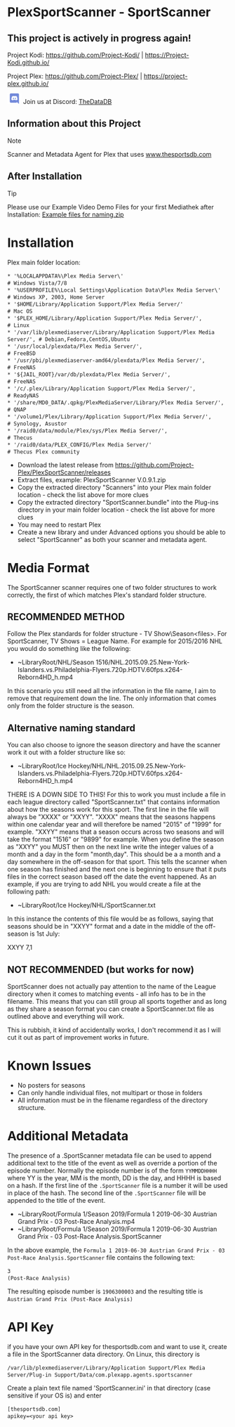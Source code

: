 # PlexSportScanner - SportScanner

## This project is actively in progress again!

Project Kodi: <a href="https://github.com/Project-Kodi/">https://github.com/Project-Kodi/</a> | <a href=" https://Project-Kodi.github.io/"> https://Project-Kodi.github.io/</a>

Project Plex: <a href="https://github.com/Project-Plex/">https://github.com/Project-Plex/</a> | <a href="https://project-plex.github.io/">https://project-plex.github.io/</a>


<a href="https://discord.com/channels/481047912286257152/481047912286257155"><img src="https://raw.githubusercontent.com/Project-Plex/PlexSportScanner/master/Information/images/discord-logo.png" alt="Join the chat at Discord" height="24"></a> Join us at Discord: <a href="https://discord.com/channels/481047912286257152/481047912286257155">TheDataDB</a>


## Information about this Project

> [!NOTE]
> Scanner and Metadata Agent for Plex that uses www.thesportsdb.com

## After Installation

> [!TIP]
> Please use our Example Video Demo Files for your first Mediathek after Installation: <a href="https://raw.githubusercontent.com/Project-Plex/PlexSportScanner/main/Information/File%20Naming%20%26%20Tools/Example%20files%20for%20naming/Example%20files%20for%20naming.zip">Example files for naming.zip</a>



# Installation

Plex main folder location:

    * '%LOCALAPPDATA%\Plex Media Server\'                                        # Windows Vista/7/8
    * '%USERPROFILE%\Local Settings\Application Data\Plex Media Server\'         # Windows XP, 2003, Home Server
    * '$HOME/Library/Application Support/Plex Media Server/'                     # Mac OS
    * '$PLEX_HOME/Library/Application Support/Plex Media Server/',               # Linux
    * '/var/lib/plexmediaserver/Library/Application Support/Plex Media Server/', # Debian,Fedora,CentOS,Ubuntu
    * '/usr/local/plexdata/Plex Media Server/',                                  # FreeBSD
    * '/usr/pbi/plexmediaserver-amd64/plexdata/Plex Media Server/',              # FreeNAS
    * '${JAIL_ROOT}/var/db/plexdata/Plex Media Server/',                         # FreeNAS
    * '/c/.plex/Library/Application Support/Plex Media Server/',                 # ReadyNAS
    * '/share/MD0_DATA/.qpkg/PlexMediaServer/Library/Plex Media Server/',        # QNAP
    * '/volume1/Plex/Library/Application Support/Plex Media Server/',            # Synology, Asustor
    * '/raid0/data/module/Plex/sys/Plex Media Server/',                          # Thecus
    * '/raid0/data/PLEX_CONFIG/Plex Media Server/'                               # Thecus Plex community

 - Download the latest release from https://github.com/Project-Plex/PlexSportScanner/releases
 - Extract files, example: PlexSportScanner V.0.9.1.zip
 - Copy the extracted directory "Scanners" into your Plex main folder location - check the list above for more clues
 - Copy the extracted directory "SportScanner.bundle" into the Plug-ins directory in your main folder location - check the list above for more clues
 - You may need to restart Plex
 - Create a new library and under Advanced options you should be able to select "SportScanner" as both your scanner and metadata agent.

# Media Format

The SportScanner scanner requires one of two folder structures to work correctly, the first of which matches Plex's standard folder structure.

## RECOMMENDED METHOD

Follow the Plex standards for folder structure - TV Show\Season\<files>. For SportScanner, TV Shows = League Name. For example for 2015/2016 NHL you would do something like the following:

 - ~LibraryRoot/NHL/Season 1516/NHL.2015.09.25.New-York-Islanders.vs.Philadelphia-Flyers.720p.HDTV.60fps.x264-Reborn4HD_h.mp4

In this scenario you still need all the information in the file name, I aim to remove that requirement down the line. The only information that comes only from the folder structure is the season. 

## Alternative naming standard

You can also choose to ignore the season directory and have the scanner work it out with a folder structure like so:

 - ~LibraryRoot/Ice Hockey/NHL/NHL.2015.09.25.New-York-Islanders.vs.Philadelphia-Flyers.720p.HDTV.60fps.x264-Reborn4HD_h.mp4

 THERE IS A DOWN SIDE TO THIS! For this to work you must include a file in each league directory called "SportScanner.txt" that contains information about how the seasons work for this sport. The first line in the file will always be "XXXX" or "XXYY". "XXXX" means that the seasons happens within one calendar year and will therefore be named "2015" of "1999" for example. "XXYY" means that a season occurs across two seasons and will take the format "1516" or "9899" for example. When you define the season as "XXYY" you MUST then on the next line write the integer values of a month and a day in the form "month,day". This should be a a month and a day somewhere in the off-season for that sport. This tells the scanner when one season has finished and the next one is beginning to ensure that it puts files in the correct season based off the date the event happened. As an example, if you are trying to add NHL you would create a file at the following path:

  - ~LibraryRoot/Ice Hockey/NHL/SportScanner.txt

In this instance the contents of this file would be as follows, saying that seasons should be in "XXYY" format and a date in the middle of the off-season is 1st July:

XXYY
7,1

## NOT RECOMMENDED (but works for now)

SportScanner does not actually pay attention to the name of the League directory when it comes to matching events - all info has to be in the filename. This means that you can still group all sports together and as long as they share a season format you can create a SportScanner.txt file as outlined above and everything will work.

This is rubbish, it kind of accidentally works, I don't recommend it as I will cut it out as part of improvement works in future.

# Known Issues
 - No posters for seasons
 - Can only handle individual files, not multipart or those in folders
 - All information must be in the filename regardless of the directory structure.

# Additional Metadata

The presence of a .SportScanner metadata file can be used to append additional text to the title of the event as well as override a portion of the episode number.
Normally the episode number is of the form `YYMMDDHHHH` where YY is the year, MM is the month, DD is the day, and HHHH is based on a hash.  If the first line of the `.SportScanner` file is a number it will be used in place of the hash.
The second line of the `.SportScanner` file will be appended to the title of the event.

 - ~LibraryRoot/Formula 1/Season 2019/Formula 1 2019-06-30 Austrian Grand Prix - 03 Post-Race Analysis.mp4
 - ~LibraryRoot/Formula 1/Season 2019/Formula 1 2019-06-30 Austrian Grand Prix - 03 Post-Race Analysis.SportScanner

In the above example, the `Formula 1 2019-06-30 Austrian Grand Prix - 03 Post-Race Analysis.SportScanner` file contains the following text:

```
3
(Post-Race Analysis)
```

The resulting episode number is `1906300003` and the resulting title is `Austrian Grand Prix (Post-Race Analysis)`

# API Key

if you have your own API key for thesportsdb.com and want to use it, create a file in the SportScanner data directory.  On Linux, this directory is
```
/var/lib/plexmediaserver/Library/Application Support/Plex Media Server/Plug-in Support/Data/com.plexapp.agents.sportscanner
```
Create a plain text file named 'SportScanner.ini' in that directory (case sensitive if your OS is) and enter
```
[thesportsdb.com]
apikey=<your api key>
```
